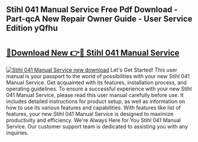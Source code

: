 ## Stihl 041 Manual Service Free Pdf Download - Part-qcA New Repair Owner Guide - User Service Edition yQfhu

# <h2><a href="http://bc66040.oget.top/?id=Stihl+041+Manual+Service">🔗Download New 👉🔴 Stihl 041 Manual Service</a></h2>

[![Stihl 041 Manual Service new download](https://i.imgur.com/5g1atiW.png)](http://bc66040.oget.top/?id=Stihl+041+Manual+Service)
Let's Get Started! This user manual is your passport to the world of possibilities with your new Stihl 041 Manual Service. Get acquainted with its features, installation process, and operating guidelines. To ensure a successful experience with your new Stihl 041 Manual Service, please read this user manual carefully before use. It includes detailed instructions for product setup, as well as information on how to use its various features and capabilities. With features like list of features, your new Stihl 041 Manual Service is designed to maximize productivity and efficiency. We're Always Here for You Stihl 041 Manual Service. Our customer support team is dedicated to assisting you with any inquiries.
